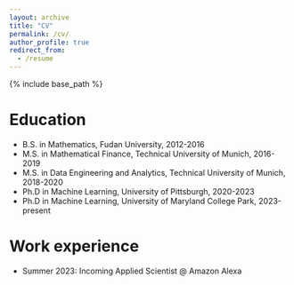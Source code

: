 ```yaml
---
layout: archive
title: "CV"
permalink: /cv/
author_profile: true
redirect_from:
  - /resume
---
```


{% include base_path %}

Education
======
* B.S. in Mathematics, Fudan University, 2012-2016
* M.S. in Mathematical Finance, Technical University of Munich, 2016-2019
* M.S. in Data Engineering and Analytics, Technical University of Munich, 2018-2020
* Ph.D in Machine Learning, University of Pittsburgh, 2020-2023
* Ph.D in Machine Learning, University of Maryland College Park, 2023-present

Work experience
======
* Summer 2023: Incoming Applied Scientist @ Amazon Alexa
